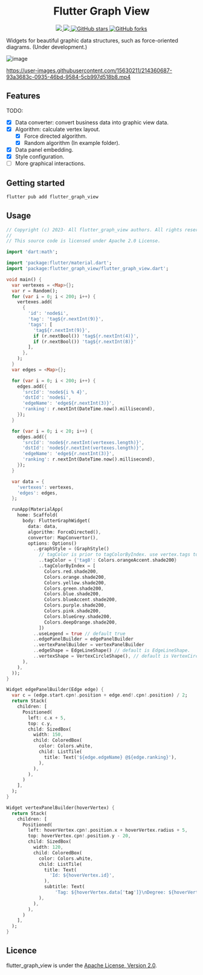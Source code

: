 <!-- 
  Copyright (c) 2023- All flutter_graph_view authors. All rights reserved.

  This source code is licensed under Apache 2.0 License.
 -->

<h1 align="center"> Flutter Graph View </h1>


<p align="center">
  <a title="Pub" href="https://flame-engine.org" >
      <img src="https://img.shields.io/badge/Powered%20by-%F0%9F%94%A5-orange.svg" />
  </a>
  <a title="Powered by Flame" href="https://pub.dev/packages/flutter_graph_view" >
      <img src="https://img.shields.io/badge/Pub-v0.0.1+x-red?style=popout" />
  </a>
  <a href="https://github.com/dudu-ltd/flutter_graph_view/stargazers">
      <img src="https://img.shields.io/github/stars/dudu-ltd/flutter_graph_view" alt="GitHub stars" />
  </a>
  <a href="https://github.com/dudu-ltd/flutter_graph_view/network/members">
      <img src="https://img.shields.io/github/forks/dudu-ltd/flutter_graph_view" alt="GitHub forks" />
  </a>
</p>

Widgets for beautiful graphic data structures, such as force-oriented diagrams. (Under development.)

![image](https://user-images.githubusercontent.com/15630211/216155004-0d6dc826-c589-41cf-bf7c-a51685582c05.png)


https://user-images.githubusercontent.com/15630211/214360687-93a3683c-0935-46bd-9584-5cb997d518b8.mp4

## Features

TODO: 
- [x] Data converter: convert business data into graphic view data.
- [x] Algorithm: calculate vertex layout.
  - [x] Force directed algorithm.
  - [x] Random algorithm (In example folder).
- [x] Data panel embedding.
- [x] Style configuration.
- [ ] More graphical interactions.

## Getting started

```sh
flutter pub add flutter_graph_view
```

## Usage

```dart
// Copyright (c) 2023- All flutter_graph_view authors. All rights reserved.
//
// This source code is licensed under Apache 2.0 License.

import 'dart:math';

import 'package:flutter/material.dart';
import 'package:flutter_graph_view/flutter_graph_view.dart';

void main() {
  var vertexes = <Map>{};
  var r = Random();
  for (var i = 0; i < 200; i++) {
    vertexes.add(
      {
        'id': 'node$i',
        'tag': 'tag${r.nextInt(9)}',
        'tags': [
          'tag${r.nextInt(9)}',
          if (r.nextBool()) 'tag${r.nextInt(4)}',
          if (r.nextBool()) 'tag${r.nextInt(8)}'
        ],
      },
    );
  }
  var edges = <Map>{};

  for (var i = 0; i < 200; i++) {
    edges.add({
      'srcId': 'node${i % 4}',
      'dstId': 'node$i',
      'edgeName': 'edge${r.nextInt(3)}',
      'ranking': r.nextInt(DateTime.now().millisecond),
    });
  }

  for (var i = 0; i < 20; i++) {
    edges.add({
      'srcId': 'node${r.nextInt(vertexes.length)}',
      'dstId': 'node${r.nextInt(vertexes.length)}',
      'edgeName': 'edge${r.nextInt(3)}',
      'ranking': r.nextInt(DateTime.now().millisecond),
    });
  }

  var data = {
    'vertexes': vertexes,
    'edges': edges,
  };

  runApp(MaterialApp(
    home: Scaffold(
      body: FlutterGraphWidget(
        data: data,
        algorithm: ForceDirected(),
        convertor: MapConvertor(),
        options: Options()
          ..graphStyle = (GraphStyle()
            // tagColor is prior to tagColorByIndex. use vertex.tags to get color
            ..tagColor = {'tag8': Colors.orangeAccent.shade200}
            ..tagColorByIndex = [
              Colors.red.shade200,
              Colors.orange.shade200,
              Colors.yellow.shade200,
              Colors.green.shade200,
              Colors.blue.shade200,
              Colors.blueAccent.shade200,
              Colors.purple.shade200,
              Colors.pink.shade200,
              Colors.blueGrey.shade200,
              Colors.deepOrange.shade200,
            ])
          ..useLegend = true // default true
          ..edgePanelBuilder = edgePanelBuilder
          ..vertexPanelBuilder = vertexPanelBuilder
          ..edgeShape = EdgeLineShape() // default is EdgeLineShape.
          ..vertexShape = VertexCircleShape(), // default is VertexCircleShape.
      ),
    ),
  ));
}

Widget edgePanelBuilder(Edge edge) {
  var c = (edge.start.cpn!.position + edge.end!.cpn!.position) / 2;
  return Stack(
    children: [
      Positioned(
        left: c.x + 5,
        top: c.y,
        child: SizedBox(
          width: 150,
          child: ColoredBox(
            color: Colors.white,
            child: ListTile(
              title: Text('${edge.edgeName} @${edge.ranking}'),
            ),
          ),
        ),
      )
    ],
  );
}

Widget vertexPanelBuilder(hoverVertex) {
  return Stack(
    children: [
      Positioned(
        left: hoverVertex.cpn!.position.x + hoverVertex.radius + 5,
        top: hoverVertex.cpn!.position.y - 20,
        child: SizedBox(
          width: 120,
          child: ColoredBox(
            color: Colors.white,
            child: ListTile(
              title: Text(
                'Id: ${hoverVertex.id}',
              ),
              subtitle: Text(
                  'Tag: ${hoverVertex.data['tag']}\nDegree: ${hoverVertex.degree}'),
            ),
          ),
        ),
      )
    ],
  );
}

```

## Licence

flutter_graph_view is under the [Apache License, Version 2.0](https://www.apache.org/licenses/LICENSE-2.0).
